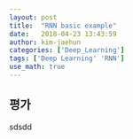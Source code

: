 ```yaml
---
layout: post
title:  "RNN basic example"
date:   2018-04-23 13:43:59
author: kim-jaehun
categories: ['Deep_Learning']
tags: ['Deep Learning' 'RNN']
use_math: true
---
```

## 평가
sdsdd
